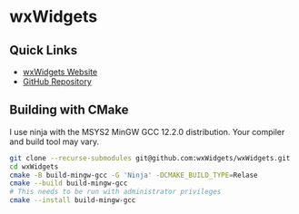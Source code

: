 # wxWidgets

## Quick Links

- [wxWidgets Website](https://www.wxwidgets.org/)
- [GitHub Repository](https://github.com/wxWidgets/wxWidgets)

## Building with CMake

I use ninja with the MSYS2 MinGW GCC 12.2.0 distribution. Your compiler and build tool may vary.

``` sh
git clone --recurse-submodules git@github.com:wxWidgets/wxWidgets.git
cd wxWidgets
cmake -B build-mingw-gcc -G 'Ninja' -DCMAKE_BUILD_TYPE=Relase
cmake --build build-mingw-gcc
# This needs to be run with administrator privileges
cmake --install build-mingw-gcc
```
